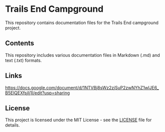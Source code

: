 # Trails End Campground

This repository contains documentation files for the Trails End campground project.

## Contents

This repository includes various documentation files in Markdown (.md) and text (.txt) formats.

## Links

<https://docs.google.com/document/d/1NTVBj8sWz2zjSuP2zwNYhZ1wlJE6_B5ElQEXfsjIj1I/edit?usp=sharing>

## License

This project is licensed under the MIT License - see the [LICENSE](LICENSE) file for details.